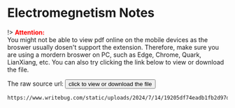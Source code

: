 # Electromegnetism Notes

!> **<span style='color:red'>Attention:</span>**<br>
You might not be able to view pdf online on the mobile devices as the broswer usually dosen't support the extension. Therefore, make sure you are using a mordern broswer on PC, such as Edge, Chrome, Quark, LianXiang, etc. You can also try clicking the link below to view or download the file.

<!-- The raw source url: <button onclick="window.open('https://www.writebug.com/git/YiDingg/WB.PDFBank/raw/branch/main/Notes/Electromegnetism Notes_nota_compressed.pdf')" type="button">click to view or download the file</button> -->

The raw source url: <button onclick="window.open('https://www.writebug.com/static/uploads/2024/7/14/19205df74eadb1fb2d97dd603cf358e7.pdf')" type="button">click to view or download the file</button>

```pdf
https://www.writebug.com/static/uploads/2024/7/14/19205df74eadb1fb2d97dd603cf358e7.pdf
```